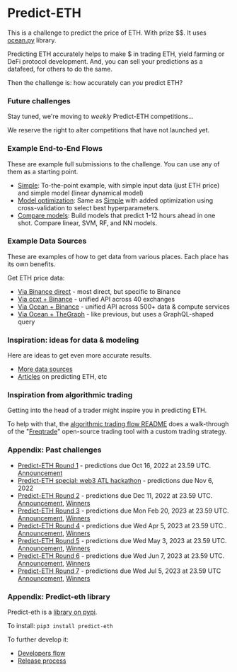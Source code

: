 # Predict-ETH

This is a challenge to predict the price of ETH. With prize $$. It uses [ocean.py](https://github.com/oceanprotocol/ocean.py) library.

Predicting ETH accurately helps to make $ in trading ETH, yield farming or DeFi protocol development. And, you can sell your predictions as a datafeed, for others to do the same. 

Then the challenge is: how accurately can _you_ predict ETH? 

### Future challenges

Stay tuned, we're moving to _weekly_ Predict-ETH competitions...

We reserve the right to alter competitions that have not launched yet.

### Example End-to-End Flows

These are example full submissions to the challenge. You can use any of them as a starting point.

- [Simple](examples/end-to-end_simple.md): To-the-point example, with simple input data (just ETH price) and simple model (linear dynamical model)
- [Model optimization](examples/end-to-end_optimized.md): Same as [Simple](examples/end-to-end_simple.md) with added optimization using cross-validation to select best hyperparameters.
- [Compare models](examples/end-to-end_compare-models.md): Build models that predict 1-12 hours ahead in one shot. Compare linear, SVM, RF, and NN models.

### Example Data Sources

These are examples of how to get data from various places. Each place has its own benefits.

Get ETH price data:
- [Via Binance direct](examples/get-ethdata-binance-direct.md) - most direct, but specific to Binance
- [Via ccxt + Binance](examples/get-ethdata-ccxt-binance.md) - unified API across 40 exchanges
- [Via Ocean + Binance](examples/get-ethdata-ocean-binance.md) - unified API across 500+ data & compute services
- [Via Ocean + TheGraph](examples/get-ethdata-ocean-thegraph.md) - like previous, but uses a GraphQL-shaped query

### Inspiration: ideas for data & modeling

Here are ideas to get even more accurate results.

- [More data sources](ideas/data-sources.md)
- [Articles](ideas/articles.md) on predicting ETH, etc

### Inspiration from algorithmic trading 

Getting into the head of a trader might inspire you in predicting ETH.

To help with that, the [algorithmic trading flow README](ideas/algorithmic-trading-flow.md) does a walk-through of the "[Freqtrade](https://github.com/freqtrade/freqtrade)" open-source trading tool with a custom trading strategy. 

### Appendix: Past challenges

- [Predict-ETH Round 1](challenges/main1.md) - predictions due Oct 16, 2022 at 23.59 UTC. [Announcement](https://blog.oceanprotocol.com/ocean-protocol-announces-the-launch-of-the-eth-prediction-challenge-7b1f04cc820e)
- [Predict-ETH special: web3 ATL hackathon](challenges/hack1.md) - predictions due Nov 6, 2022
- [Predict-ETH Round 2](challenges/main2.md) - predictions due Dec 11, 2022 at 23.59 UTC. [Announcement](https://blog.oceanprotocol.com/ocean-protocol-challenge-predict-eth-price-2nd-edition-9400212a30db), [Winners](https://blog.oceanprotocol.com/introducing-the-winners-of-the-eth-price-prediction-data-challenge-edition-2-6acdccb9271)
- [Predict-ETH Round 3](challenges/main3.md) - predictions due Mon Feb 20, 2023 at 23.59 UTC. [Announcement](https://blog.oceanprotocol.com/ocean-protocol-launches-the-3rd-edition-of-predict-eth-ccb7e6a62bf7), [Winners](https://blog.oceanprotocol.com/introducing-the-winners-of-the-predict-eth-3-data-challenge-f4ed7fb8e467)
- [Predict-ETH Round 4](challenges/main4.md) - predictions due Wed Apr 5, 2023 at 23.59 UTC.. [Announcement](https://blog.oceanprotocol.com/predict-eth-4-dive-into-decentralized-data-355f2281509e), [Winners](https://blog.oceanprotocol.com/here-are-the-winners-of-the-predict-eth-round-4-data-challenge-1672b36c0af9)
- [Predict-ETH Round 5](challenges/main5.md) - predictions due Wed May 3, 2023  at 23.59 UTC. [Announcement](https://blog.oceanprotocol.com/predict-eth-round-5-data-challenge-is-live-d031b4ca971a), [Winners](https://medium.com/@TeamOcean/here-are-the-winners-of-the-predict-eth-round-5-data-challenge-95f71bcade95)
- [Predict-ETH Round 6](challenges/main6.md) - predictions due Wed Jun 7, 2023 at 23.59 UTC. [Announcement](https://blog.oceanprotocol.com/predict-eth-round-6-data-challenge-is-live-d305502888f9), [Winners](https://blog.oceanprotocol.com/here-are-the-winners-of-the-predict-eth-round-6-data-challenge-9b8e8f786170)
- [Predict-ETH Round 7](challenges/main7.md) - predictions due Wed Jul 5, 2023 at 23.59 UTC [Announcement](https://blog.oceanprotocol.com/predict-eth-round-7-data-challenge-is-live-9be6d7faa4a1), [Winners](https://blog.oceanprotocol.com/here-are-the-winners-of-the-predict-eth-round-7-data-challenge-d5ec1c2056e0)

### Appendix: Predict-eth library

Predict-eth is a [library on pypi](https://pypi.org/project/predict-eth/).

To install: `pip3 install predict-eth`

To further develop it:
- [Developers flow](developers.md)
- [Release process](release-process.md)
